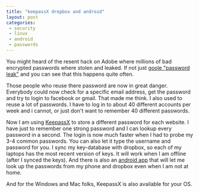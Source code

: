 ```yaml
---
title: "keepassX dropbox and android"
layout: post
categories:
 - security
 - linux
 - android
 - passwords
---
```


You might heard of the resent hack on Adobe where millions of bad encrypted passwords where stolen and leaked. If not just [goole "password leak"][link] and you can see that this happens quite often.

Those people who reuse there password are now in great danger. Everybody could now check for a specific email address, get the password and try to login to facebook or gmail. That made me think. I also used to reuse a lot of passwords. I have to log in to about 40 different accounts per week and i cannot, or just don't want to remember 40 different passwords.

Now I am using [KeepassX][kee] to store a different password for each website. I have just to remember one strong password and I can lookup every password in a second. The login is now much faster when I had to probe my 3-4 common passwords. You can also let it type the username and password for you. I sync my key-database with dropbox, so each of my laptops has the most recent version of keys. It will work when I am offline (after I synced the keys). And there is also an [android app][keed] that will let me look up the passwords from my phone and dropbox even when I am not at home. 

And for the Windows and Mac folks, KeepassX is also available for your OS.

[link]: https://duckduckgo.com/?q=password+leak
[kee]: https://www.keepassx.org/
[keed]: https://f-droid.org/repository/browse/?fdfilter=keepass&fdid=com.android.keepass